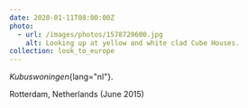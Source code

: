 ```yaml
---
date: 2020-01-11T08:00:00Z
photo:
  - url: /images/photos/1578729600.jpg
    alt: Looking up at yellow and white clad Cube Houses.
collection: look_to_europe
---
```

*Kubuswoningen*{lang="nl"}.

Rotterdam, Netherlands (June 2015)
